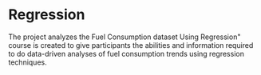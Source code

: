 # Regression
The project analyzes the Fuel Consumption dataset Using Regression" course is created to give participants the abilities and information required to do data-driven analyses of fuel consumption trends using regression techniques.
